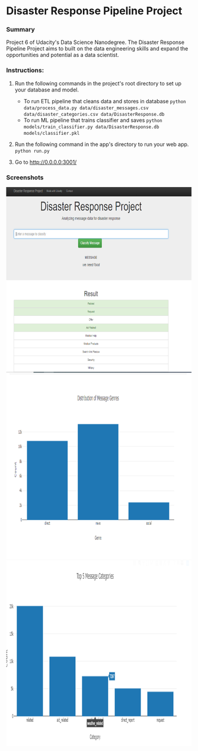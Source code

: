 # Disaster Response Pipeline Project

### Summary
Project 6 of Udacity's Data Science Nanodegree. The Disaster Response Pipeline Project aims to built on the data engineering skills and expand the opportunities and potential as a data scientist.


### Instructions:
1. Run the following commands in the project's root directory to set up your database and model.

    - To run ETL pipeline that cleans data and stores in database
        `python data/process_data.py data/disaster_messages.csv data/disaster_categories.csv data/DisasterResponse.db`
    - To run ML pipeline that trains classifier and saves
        `python models/train_classifier.py data/DisasterResponse.db models/classifier.pkl`

2. Run the following command in the app's directory to run your web app.
    `python run.py`

3. Go to http://0.0.0.0:3001/



### Screenshots

<img src='screenshots/33.PNG' width="500" height="500" />
<br>

<img src='screenshots/11.PNG' width="500" height="500" />
<br>

<img src='screenshots/22.PNG' width="500" height="500" />
<br>